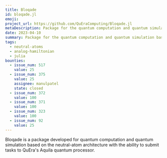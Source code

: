 ```yaml
---
title: Bloqade
id: bloqade.jl
emoji:
project_url: https://github.com/QuEraComputing/Bloqade.jl
metaDescription: Package for the quantum computation and quantum simulation based on the neutral-atom architecture.
date: 2023-04-10
summary: Package for the quantum computation and quantum simulation based on the neutral-atom architecture.
tags:
  - neutral-atoms
  - analog-hamiltonian
  - julia
bounties:
  - issue_num: 517
    value: 25
  - issue_num: 375
    value: 25
    assignee: manulpatel
    state: closed
  - issue_num: 372
    value: 100
  - issue_num: 371
    value: 100
  - issue_num: 323
    value: 100
  - issue_num: 92
    value: 25
---
```


Bloqade is a package developed for quantum computation and quantum simulation based on the neutral-atom architecture with the ability to submit tasks to QuEra's Aquila quantum processor.
